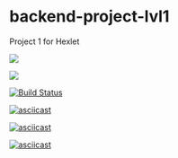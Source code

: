 # backend-project-lvl1
Project 1 for Hexlet

<a href="https://codeclimate.com/github/codeclimate/codeclimate/maintainability"><img src="https://api.codeclimate.com/v1/badges/a99a88d28ad37a79dbf6/maintainability" /></a>

<a href="https://codeclimate.com/github/codeclimate/codeclimate/test_coverage"><img src="https://api.codeclimate.com/v1/badges/a99a88d28ad37a79dbf6/test_coverage" /></a>

[![Build Status](https://travis-ci.com/Katyi/backend-project-lvl1.svg?branch=master)](https://travis-ci.com/Katyi/backend-project-lvl1)

[![asciicast](https://asciinema.org/a/nMou4zteOGmX2edIxMKNepJm3.svg)](https://asciinema.org/a/nMou4zteOGmX2edIxMKNepJm3)

[![asciicast](https://asciinema.org/a/Ku8IpuwxD5XpEgDFLLzpamheS.svg)](https://asciinema.org/a/Ku8IpuwxD5XpEgDFLLzpamheS)

[![asciicast](https://asciinema.org/a/M6uHgQu5d1EP9VnqarKU5ij4F.svg)](https://asciinema.org/a/M6uHgQu5d1EP9VnqarKU5ij4F)
